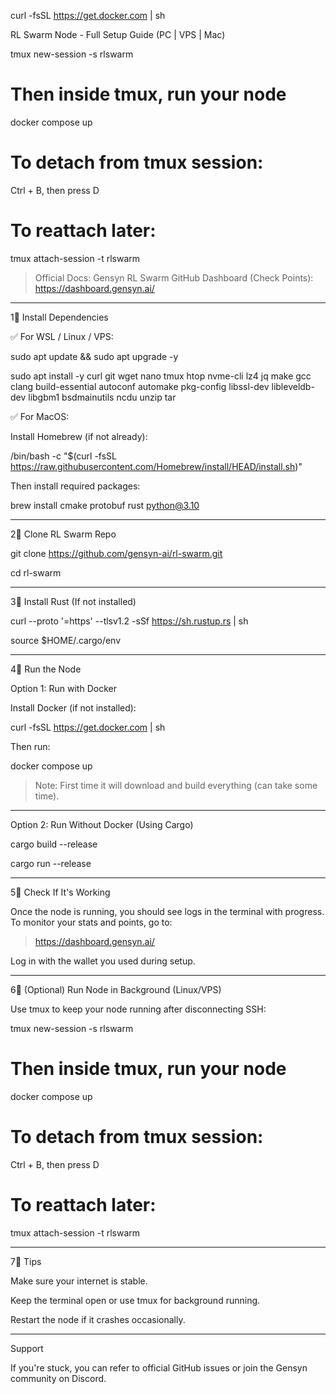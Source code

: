 curl -fsSL https://get.docker.com | sh

RL Swarm Node - Full Setup Guide (PC | VPS | Mac)

tmux new-session -s rlswarm

# Then inside tmux, run your node
docker compose up

# To detach from tmux session:
Ctrl + B, then press D

# To reattach later:
tmux attach-session -t rlswarm

> Official Docs: Gensyn RL Swarm GitHub
Dashboard (Check Points): https://dashboard.gensyn.ai/




---

1⃣ Install Dependencies

✅ For WSL / Linux / VPS:

sudo apt update && sudo apt upgrade -y

sudo apt install -y curl git wget nano tmux htop nvme-cli lz4 jq make gcc clang build-essential autoconf automake pkg-config libssl-dev libleveldb-dev libgbm1 bsdmainutils ncdu unzip tar

✅ For MacOS:

Install Homebrew (if not already):

/bin/bash -c "$(curl -fsSL https://raw.githubusercontent.com/Homebrew/install/HEAD/install.sh)"

Then install required packages:

brew install cmake protobuf rust python@3.10


---

2⃣ Clone RL Swarm Repo

git clone https://github.com/gensyn-ai/rl-swarm.git

cd rl-swarm


---

3⃣ Install Rust (If not installed)

curl --proto '=https' --tlsv1.2 -sSf https://sh.rustup.rs | sh

source $HOME/.cargo/env


---

4⃣ Run the Node

Option 1: Run with Docker

Install Docker (if not installed):

curl -fsSL https://get.docker.com | sh

Then run:

docker compose up

> Note: First time it will download and build everything (can take some time).




---

Option 2: Run Without Docker (Using Cargo)

cargo build --release

cargo run --release


---

5⃣ Check If It's Working

Once the node is running, you should see logs in the terminal with progress.
To monitor your stats and points, go to:

> https://dashboard.gensyn.ai/



Log in with the wallet you used during setup.


---

6⃣ (Optional) Run Node in Background (Linux/VPS)

Use tmux to keep your node running after disconnecting SSH:

tmux new-session -s rlswarm

# Then inside tmux, run your node
docker compose up

# To detach from tmux session:
Ctrl + B, then press D

# To reattach later:
tmux attach-session -t rlswarm


---

7⃣ Tips

Make sure your internet is stable.

Keep the terminal open or use tmux for background running.

Restart the node if it crashes occasionally.



---

Support

If you're stuck, you can refer to official GitHub issues or join the Gensyn community on Discord.

